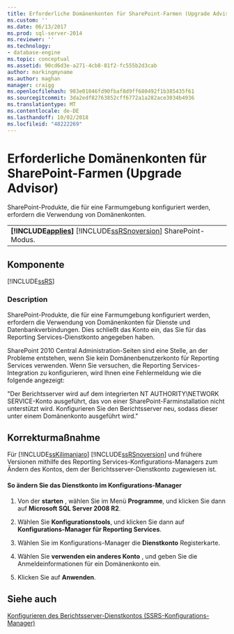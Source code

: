 ```yaml
---
title: Erforderliche Domänenkonten für SharePoint-Farmen (Upgrade Advisor) | Microsoft-Dokumentation
ms.custom: ''
ms.date: 06/13/2017
ms.prod: sql-server-2014
ms.reviewer: ''
ms.technology:
- database-engine
ms.topic: conceptual
ms.assetid: 90cd6d3e-a271-4cb8-81f2-fc555b2d3cab
author: markingmyname
ms.author: maghan
manager: craigg
ms.openlocfilehash: 983e01046fd90fbaf8d9ff680492f1b385435f61
ms.sourcegitcommit: 3da2edf82763852cff6772a1a282ace3034b4936
ms.translationtype: MT
ms.contentlocale: de-DE
ms.lasthandoff: 10/02/2018
ms.locfileid: "48222269"
---
```

# <a name="domain-accounts-required-for-sharepoint-farm-upgrade-advisor"></a>Erforderliche Domänenkonten für SharePoint-Farmen (Upgrade Advisor)
  SharePoint-Produkte, die für eine Farmumgebung konfiguriert werden, erfordern die Verwendung von Domänenkonten.  
  
||  
|-|  
|**[!INCLUDE[applies](../../includes/applies-md.md)]**  [!INCLUDE[ssRSnoversion](../../includes/ssrsnoversion-md.md)] SharePoint-Modus.|  
  
## <a name="component"></a>Komponente  
 [!INCLUDE[ssRS](../../includes/ssrs.md)]  
  
### <a name="description"></a>Description  
 SharePoint-Produkte, die für eine Farmumgebung konfiguriert werden, erfordern die Verwendung von Domänenkonten für Dienste und Datenbankverbindungen. Dies schließt das Konto ein, das Sie für das Reporting Services-Dienstkonto angegeben haben.  
  
 SharePoint 2010 Central Administration-Seiten sind eine Stelle, an der Probleme entstehen, wenn Sie kein Domänenbenutzerkonto für Reporting Services verwenden. Wenn Sie versuchen, die Reporting Services-Integration zu konfigurieren, wird Ihnen eine Fehlermeldung wie die folgende angezeigt:  
  
 "Der Berichtsserver wird auf dem integrierten NT AUTHORITY\NETWORK SERVICE-Konto ausgeführt, das von einer SharePoint-Farminstallation nicht unterstützt wird. Konfigurieren Sie den Berichtsserver neu, sodass dieser unter einem Domänenkonto ausgeführt wird."  
  
## <a name="corrective-action"></a>Korrekturmaßnahme  
 Für [!INCLUDE[ssKilimanjaro](../../includes/sskilimanjaro-md.md)] [!INCLUDE[ssRSnoversion](../../includes/ssrsnoversion-md.md)] und frühere Versionen mithilfe des Reporting Services-Konfigurations-Managers zum Ändern des Kontos, dem der Berichtsserver-Dienstkonto zugewiesen ist.  
  
#### <a name="to-change-the-service-account-from-configuration-manager"></a>So ändern Sie das Dienstkonto im Konfigurations-Manager  
  
1.  Von der **starten** , wählen Sie im Menü **Programme**, und klicken Sie dann auf **Microsoft SQL Server 2008 R2**.  
  
2.  Wählen Sie **Konfigurationstools**, und klicken Sie dann auf **Konfigurations-Manager für Reporting Services**.  
  
3.  Wählen Sie im Konfigurations-Manager die **Dienstkonto** Registerkarte.  
  
4.  Wählen Sie **verwenden ein anderes Konto** , und geben Sie die Anmeldeinformationen für ein Domänenkonto ein.  
  
5.  Klicken Sie auf **Anwenden**.  
  
## <a name="see-also"></a>Siehe auch  
 [Konfigurieren des Berichtsserver-Dienstkontos &#40;SSRS-Konfigurations-Manager&#41;](../../reporting-services/install-windows/configure-the-report-server-service-account-ssrs-configuration-manager.md)  
  
  
